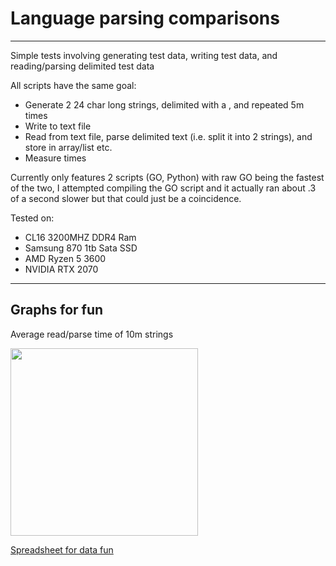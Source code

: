 # Language parsing comparisons
---
Simple tests involving generating test data, writing test data, and reading/parsing delimited test data

All scripts have the same goal:
* Generate 2 24 char long strings, delimited with a , and repeated 5m times
* Write to text file
* Read from text file, parse delimited text (i.e. split it into 2 strings), and store in array/list etc.
* Measure times

Currently only features 2 scripts (GO, Python) with raw GO being the fastest of the two, I attempted compiling the GO script and it actually ran about .3 of a second slower but that could just be a coincidence.

Tested on:
* CL16 3200MHZ DDR4 Ram
* Samsung 870 1tb Sata SSD
* AMD Ryzen 5 3600
* NVIDIA RTX 2070
---

## Graphs for fun
<p>Average read/parse time of 10m strings</p>
<img src="https://i.imgur.com/MNPZzek.png" width="300">
<br>

<a href="https://docs.google.com/spreadsheets/d/1_zwmvHEZuWztUtsCrzLk5l4cBDo2NCoJqucmeOkOoKM/edit?usp=sharing">Spreadsheet for data fun</a>
